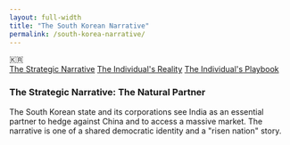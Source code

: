 ```yaml
---
layout: full-width
title: "The South Korean Narrative"
permalink: /south-korea-narrative/
---
```


<div class="flag-container">
  <span title="South Korea" role="img" aria-label="South Korea Flag">🇰🇷</span>
</div>

<div class="master-detail-container">
  <div class="master-pane">
    <a href="#strategic" class="master-link active">The Strategic Narrative</a>
    <a href="#reality" class="master-link">The Individual's Reality</a>
    <a href="#playbook" class="master-link">The Individual's Playbook</a>
  </div>
  <div class="detail-pane">
    <div id="strategic" class="detail-content">
      <h3>The Strategic Narrative: The Natural Partner</h3>
      <p>The South Korean state and its corporations see India as an essential partner to hedge against China and to access a massive market. The narrative is one of a shared democratic identity and a "risen nation" story.</p>
    </div>
    <div id="reality" class="detail-content" style="display:none;">
      <h3>The Individual's Reality: The Prejudice Paradox</h3>
      <p>The positive strategic narrative is constantly undermined by significant social prejudice. This is not rooted in a colonial history, but in a combination of extreme homogeneity, pervasive colorism, and a strong sense of economic hierarchy.</p>
    </div>
    <div id="playbook" class="detail-content" style="display:none;">
      <h3>The Individual's Playbook: Closing the Gap</h3>
      <ol>
        <li><strong>Embrace the Top-Level Partnership:</strong> In professional settings, leverage the powerful strategic narrative of partnership.</li>
        <li><strong>Be Prepared for the Social Prejudice:</strong> Understand the cultural context for the prejudice. Do not be shocked by it. Use our <strong><a href="/indian-narrative/framework-for-action/">Framework for Action</a></strong> to assess and respond to individual situations.</li>
      </ol>
    </div>
  </div>
</div>

<script>
  const links = document.querySelectorAll('.master-link');
  const contents = document.querySelectorAll('.detail-content');

  links.forEach(link => {
    link.addEventListener('click', function(e) {
      e.preventDefault();
      const targetId = this.getAttribute('href').substring(1);

      links.forEach(l => l.classList.remove('active'));
      this.classList.add('active');

      contents.forEach(content => {
        if (content.id === targetId) {
          content.style.display = 'block';
        } else {
          content.style.display = 'none';
        }
      });
    });
  });
</script>
